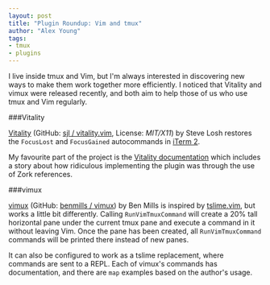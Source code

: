 ```yaml
---
layout: post
title: "Plugin Roundup: Vim and tmux"
author: "Alex Young"
tags: 
- tmux
- plugins
---
```


I live inside tmux and Vim, but I'm always interested in discovering new ways to make them work together more efficiently.  I noticed that Vitality and vimux were released recently, and both aim to help those of us who use tmux and Vim regularly.

###Vitality

[Vitality](http://www.vim.org/scripts/script.php?script_id=4014) (GitHub: [sjl / vitality.vim](https://github.com/sjl/vitality.vim), License: _MIT/X11_) by Steve Losh restores the `FocusLost` and `FocusGained` autocommands in [iTerm 2](http://www.iterm2.com/).

My favourite part of the project is the [Vitality documentation](https://github.com/sjl/vitality.vim/blob/master/doc/vitality.txt) which includes a story about how ridiculous implementing the plugin was through the use of Zork references.

###vimux

[vimux](http://www.vim.org/scripts/script.php?script_id=4011) (GitHub: [benmills / vimux](https://github.com/benmills/vimux)) by Ben Mills is inspired by [tslime.vim](https://github.com/kikijump/tslime.vim), but works a little bit differently.  Calling `RunVimTmuxCommand` will create a 20% tall horizontal pane under the current tmux pane and execute a command in it without leaving Vim.  Once the pane has been created, all `RunVimTmuxCommand` commands will be printed there instead of new panes.

It can also be configured to work as a tslime replacement, where commands are sent to a REPL.  Each of vimux's commands has documentation, and there are `map` examples based on the author's usage.
